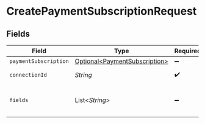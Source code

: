 # CreatePaymentSubscriptionRequest


## Fields

| Field                                                                        | Type                                                                         | Required                                                                     | Description                                                                  |
| ---------------------------------------------------------------------------- | ---------------------------------------------------------------------------- | ---------------------------------------------------------------------------- | ---------------------------------------------------------------------------- |
| `paymentSubscription`                                                        | [Optional\<PaymentSubscription>](../../models/shared/PaymentSubscription.md) | :heavy_minus_sign:                                                           | N/A                                                                          |
| `connectionId`                                                               | *String*                                                                     | :heavy_check_mark:                                                           | ID of the connection                                                         |
| `fields`                                                                     | List\<*String*>                                                              | :heavy_minus_sign:                                                           | Comma-delimited fields to return                                             |